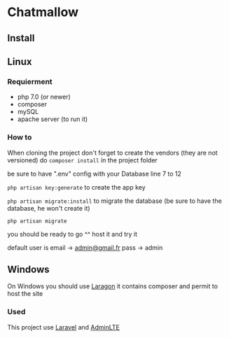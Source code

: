 # Chatmallow

## Install

## Linux

### Requierment

* php 7.0 (or newer)
* composer
* mySQL
* apache server (to run it)

### How to

When cloning the project don't forget to create the vendors (they are not versioned) do
`composer install` in the project folder

be sure to have ".env" config with your Database line 7 to 12

`php artisan key:generate` to create the app key

`php artisan migrate:install` to migrate the database (be sure to have the database, he won't create it)

`php artisan migrate`

you should be ready to go ^^ host it and try it

default user is
email -> admin@gmail.fr
pass  -> admin

## Windows

On Windows you should use [Laragon](https://laragon.org/) it contains composer and permit to host the site

### Used

This project use [Laravel](https://laravel.com/) and [AdminLTE](https://almsaeedstudio.com/themes/AdminLTE/index2.html)
